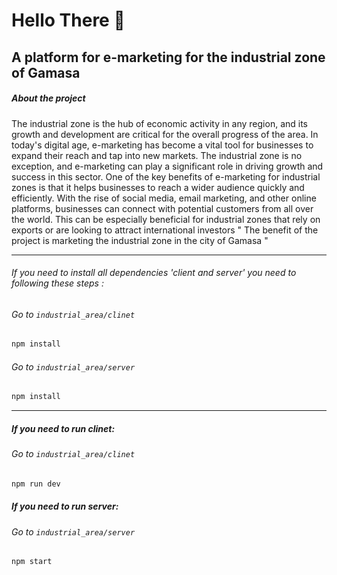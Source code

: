 # Hello There 🤗

## A platform for e-marketing for the industrial zone of Gamasa

##### About the project

The industrial zone is the hub of economic activity in any region, and its growth and development are critical for the overall progress of the area. In today's digital age, e-marketing has become a vital tool for businesses to expand their reach and tap into new markets. The industrial zone is no exception, and e-marketing can play a significant role in driving growth and success in this sector. One of the key benefits of e-marketing for industrial zones is that it helps businesses to reach a wider audience quickly and efficiently. With the rise of social media, email marketing, and other online platforms, businesses can connect with potential customers from all over the world. This can be especially beneficial for industrial zones that rely on exports or are looking to attract international investors
" The benefit of the project is marketing the industrial zone in the city of Gamasa "

---

###### If you need to install all dependencies 'client and server' you need to following these steps :

###### Go to `industrial_area/clinet`

```bash
npm install
```

###### Go to `industrial_area/server`

```bash
npm install
```

---

##### If you need to run clinet:

###### Go to `industrial_area/clinet`

```bash
npm run dev
```

##### If you need to run server:

###### Go to `industrial_area/server`

```bash
npm start
```
